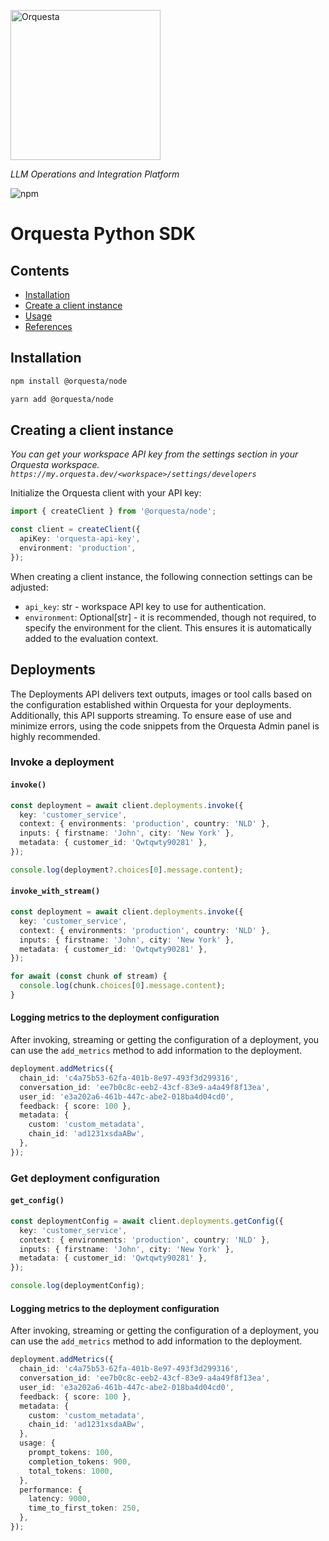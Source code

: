 <p align="left">
  <a href="https://orquesta.cloud" target="_blank">
    <img src="https://raw.githubusercontent.com/orquestadev/orquesta-node/main/img/banner.png" alt="Orquesta"  height="240">
  </a>
</p>

_LLM Operations and Integration Platform_

![npm](https://img.shields.io/pypi/v/orquesta-node)

# Orquesta Python SDK

## Contents

- [Installation](#installation)
- [Create a client instance](#createclient)
- [Usage](#usage)
- [References](https://github.com/orquestadev/orquesta-python/blob/main/docs/index.html)

## Installation

<div id="installation"/>

```bash
npm install @orquesta/node
```

```bash
yarn add @orquesta/node
```

## Creating a client instance

<div id="createclient"/>

_You can get your workspace API key from the settings section in your Orquesta workspace. `https://my.orquesta.dev/<workspace>/settings/developers`_

Initialize the Orquesta client with your API key:

```ts
import { createClient } from '@orquesta/node';

const client = createClient({
  apiKey: 'orquesta-api-key',
  environment: 'production',
});
```

When creating a client instance, the following connection settings can be adjusted:

- `api_key`: str - workspace API key to use for authentication.
- `environment`: Optional[str] - it is recommended, though not required, to specify the environment for the client. This ensures it is automatically added to the evaluation context.

## Deployments

The Deployments API delivers text outputs, images or tool calls based on the configuration established within Orquesta for your deployments. Additionally, this API supports streaming. To ensure ease of use and minimize errors, using the code snippets from the Orquesta Admin panel is highly recommended.

### Invoke a deployment

#### `invoke()`

```ts
const deployment = await client.deployments.invoke({
  key: 'customer_service',
  context: { environments: 'production', country: 'NLD' },
  inputs: { firstname: 'John', city: 'New York' },
  metadata: { customer_id: 'Qwtqwty90281' },
});

console.log(deployment?.choices[0].message.content);
```

#### `invoke_with_stream()`

```ts
const deployment = await client.deployments.invoke({
  key: 'customer_service',
  context: { environments: 'production', country: 'NLD' },
  inputs: { firstname: 'John', city: 'New York' },
  metadata: { customer_id: 'Qwtqwty90281' },
});

for await (const chunk of stream) {
  console.log(chunk.choices[0].message.content);
}
```

#### Logging metrics to the deployment configuration

After invoking, streaming or getting the configuration of a deployment, you can use the `add_metrics` method to add information to the deployment.

```ts
deployment.addMetrics({
  chain_id: 'c4a75b53-62fa-401b-8e97-493f3d299316',
  conversation_id: 'ee7b0c8c-eeb2-43cf-83e9-a4a49f8f13ea',
  user_id: 'e3a202a6-461b-447c-abe2-018ba4d04cd0',
  feedback: { score: 100 },
  metadata: {
    custom: 'custom_metadata',
    chain_id: 'ad1231xsdaABw',
  },
});
```

### Get deployment configuration

#### `get_config()`

```ts
const deploymentConfig = await client.deployments.getConfig({
  key: 'customer_service',
  context: { environments: 'production', country: 'NLD' },
  inputs: { firstname: 'John', city: 'New York' },
  metadata: { customer_id: 'Qwtqwty90281' },
});

console.log(deploymentConfig);
```

#### Logging metrics to the deployment configuration

After invoking, streaming or getting the configuration of a deployment, you can use the `add_metrics` method to add information to the deployment.

```ts
deployment.addMetrics({
  chain_id: 'c4a75b53-62fa-401b-8e97-493f3d299316',
  conversation_id: 'ee7b0c8c-eeb2-43cf-83e9-a4a49f8f13ea',
  user_id: 'e3a202a6-461b-447c-abe2-018ba4d04cd0',
  feedback: { score: 100 },
  metadata: {
    custom: 'custom_metadata',
    chain_id: 'ad1231xsdaABw',
  },
  usage: {
    prompt_tokens: 100,
    completion_tokens: 900,
    total_tokens: 1000,
  },
  performance: {
    latency: 9000,
    time_to_first_token: 250,
  },
});
```
